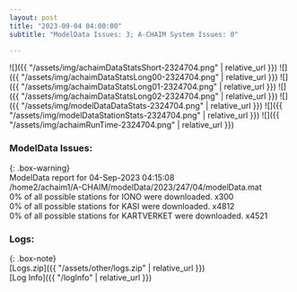 ```yaml
---
layout: post
title: "2023-09-04 04:00:00"
subtitle: "ModelData Issues: 3; A-CHAIM System Issues: 0"

---
```


![]({{ "/assets/img/achaimDataStatsShort-2324704.png" | relative_url }})
![]({{ "/assets/img/achaimDataStatsLong00-2324704.png" | relative_url }})
![]({{ "/assets/img/achaimDataStatsLong01-2324704.png" | relative_url }})
![]({{ "/assets/img/achaimDataStatsLong02-2324704.png" | relative_url }})
![]({{ "/assets/img/modelDataDataStats-2324704.png" | relative_url }})
![]({{ "/assets/img/modelDataStationStats-2324704.png" | relative_url }})
![]({{ "/assets/img/achaimRunTime-2324704.png" | relative_url }})


### ModelData Issues:  
  
{: .box-warning}  
 ModelData report for 04-Sep-2023 04:15:08   
 /home2/achaim1/A-CHAIM/modelData/2023/247/04/modelData.mat   
 0% of all possible stations for IONO were downloaded. x300   
 0% of all possible stations for KASI were downloaded. x4812   
 0% of all possible stations for KARTVERKET were downloaded. x4521   
  


### Logs:  
  
{: .box-note}  
[Logs.zip]({{ "/assets/other/logs.zip" | relative_url }})  
[Log Info]({{ "/logInfo" | relative_url }})  
